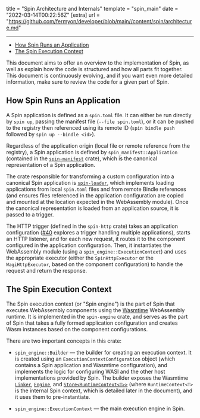 title = "Spin Architecture and Internals"
template = "spin_main"
date = "2022-03-14T00:22:56Z"
[extra]
url = "https://github.com/fermyon/developer/blob/main//content/spin/architecture.md"

---
- [How Spin Runs an Application](#how-spin-runs-an-application)
- [The Spin Execution Context](#the-spin-execution-context)

This document aims to offer an overview to the implementation of Spin, as well
as explain how the code is structured and how all parts fit together. This
document is continuously evolving, and if you want even more detailed
information, make sure to review the code for a given part of Spin.

## How Spin Runs an Application

A Spin application is defined as a `spin.toml` file. It can either be run
directly by `spin up`, passing the manifest file (`--file spin.toml`), or it can
be pushed to the registry then referenced using its remote ID
(`spin bindle push` followed by `spin up --bindle <id>`).

Regardless of the application origin (local file or remote reference from the
registry), a Spin application is defined by
`spin_manifest::Application` (contained in the
[`spin-manifest`](https://github.com/fermyon/spin/tree/main/crates/manifest) crate),
which is the canonical representation of a Spin application.

The crate responsible for transforming a custom configuration into a canonical
Spin application is [`spin-loader`](https://github.com/fermyon/spin/tree/main/crates/loader),
which implements loading applications from local `spin.toml` files and from
remote Bindle references (and ensures files referenced in the application
configuration are copied and mounted at the location expected in the WebAssembly
module). Once the canonical representation is loaded from an application source,
it is passed to a trigger.

The HTTP trigger (defined in the `spin-http` crate) takes an
application configuration ([#40](https://github.com/fermyon/spin/issues/40)
explores a trigger handling multiple applications), starts an HTTP listener, and
for each new request, it routes it to the component configured in the
application configuration. Then, it instantiates the WebAssembly module (using a
`spin_engine::ExecutionContext`) and uses the appropriate executor (either the
`SpinHttpExecutor` or the `WagiHttpExecutor`, based on the component
configuration) to handle the request and return the response.

## The Spin Execution Context

The Spin execution context (or "Spin engine") is the part of Spin that executes
WebAssembly components using the
[Wasmtime](https://github.com/bytecodealliance/wasmtime) WebAssembly runtime. It
is implemented in the `spin-engine` crate, and serves as
the part of Spin that takes a fully formed application configuration and creates
Wasm instances based on the component configurations.

There are two important concepts in this crate:

- `spin_engine::Builder` — the builder for creating an execution context. It is
  created using an `ExecutionContextConfiguration` object (which contains a Spin
  application and Wasmtime configuration), and implements the logic for
  configuring WASI and the other host implementations provided by Spin. The
  builder exposes the Wasmtime
  [`Linker`](https://docs.rs/wasmtime/latest/wasmtime/struct.Linker.html),
  [`Engine`](https://docs.rs/wasmtime/latest/wasmtime/struct.Engine.html), and
  [`Store<RuntimeContext<T>>`](https://docs.rs/wasmtime/latest/wasmtime/struct.Store.html)
  (where `RuntimeContext<T>` is the internal Spin context, which is detailed
  later in the document), and it uses them to pre-instantiate.

- `spin_engine::ExecutionContext` — the main execution engine in Spin.
